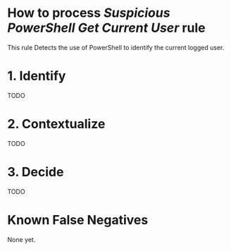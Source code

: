# How to process *Suspicious PowerShell Get Current User* rule
This rule Detects the use of PowerShell to identify the current logged user.

# 1. Identify
TODO

# 2. Contextualize
TODO

# 3. Decide
TODO

# Known False Negatives
None yet.
